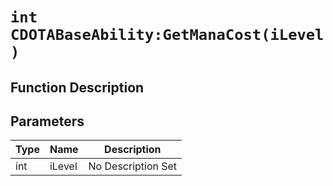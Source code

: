 # `int CDOTABaseAbility:GetManaCost(iLevel )`
## Function Description

## Parameters
Type|Name|Description
--|--|--
int|iLevel|No Description Set
